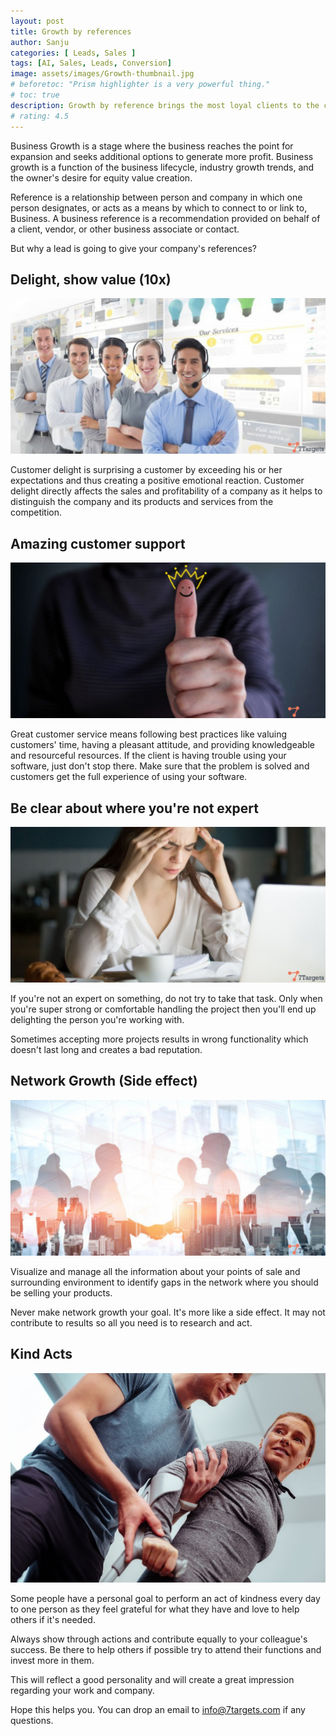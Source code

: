 ```yaml
---
layout: post
title: Growth by references
author: Sanju
categories: [ Leads, Sales ]
tags: [AI, Sales, Leads, Conversion]
image: assets/images/Growth-thumbnail.jpg
# beforetoc: "Prism highlighter is a very powerful thing."
# toc: true
description: Growth by reference brings the most loyal clients to the company. This can be achieved by Various actions such as word of mouth marketing, customer support, etc. Below is detailed information of factors responsible for growth by references.
# rating: 4.5
---
```


Business Growth is a stage where the business reaches the point for expansion and seeks additional options to generate more profit. Business growth is a function of the business lifecycle, industry growth trends, and the owner's desire for equity value creation. 

Reference is a relationship between person and company in which one person designates, or acts as a means by which to connect to or link to, Business. A business reference is a recommendation provided on behalf of a client, vendor, or other business associate or contact.

But why a lead is going to give your company's references? 

## Delight, show value (10x)

![image](../assets/images/Growth-customer.jpg)

Customer delight is surprising a customer by exceeding his or her expectations and thus creating a positive emotional reaction. Customer delight directly affects the sales and profitability of a company as it helps to distinguish the company and its products and services from the competition.

## Amazing customer support

![image](../assets/images/Growth-delight.jpg)

Great customer service means following best practices like valuing customers' time, having a pleasant attitude, and providing knowledgeable and resourceful resources. If the client is having trouble using your software, just don't stop there. Make sure that the problem is solved and customers get the full experience of using your software.

## Be clear about where you're not expert

![image](../assets/images/Growth-stress.jpg)

If you're not an expert on something, do not try to take that task. Only when you're super strong or comfortable handling the project then you'll end up delighting the person you're working with.

Sometimes accepting more projects results in wrong functionality which doesn't last long and creates a bad reputation.

## Network Growth (Side effect)

![image](../assets/images/Growth-networking.jpg)

Visualize and manage all the information about your points of sale and surrounding environment to identify gaps in the network where you should be selling your products.

Never make network growth your goal. It's more like a side effect. It may not contribute to results so all you need is to research and act.

## Kind Acts

![image](../assets/images/Kind-action.jpeg)

Some people have a personal goal to perform an act of kindness every day to one person as they feel grateful for what they have and love to help others if it's needed. 

Always show through actions and contribute equally to your colleague's success. Be there to help others if possible try to attend their functions and invest more in them. 

This will reflect a good personality and will create a great impression regarding your work and company.

Hope this helps you. You can drop an email to info@7targets.com if any questions.